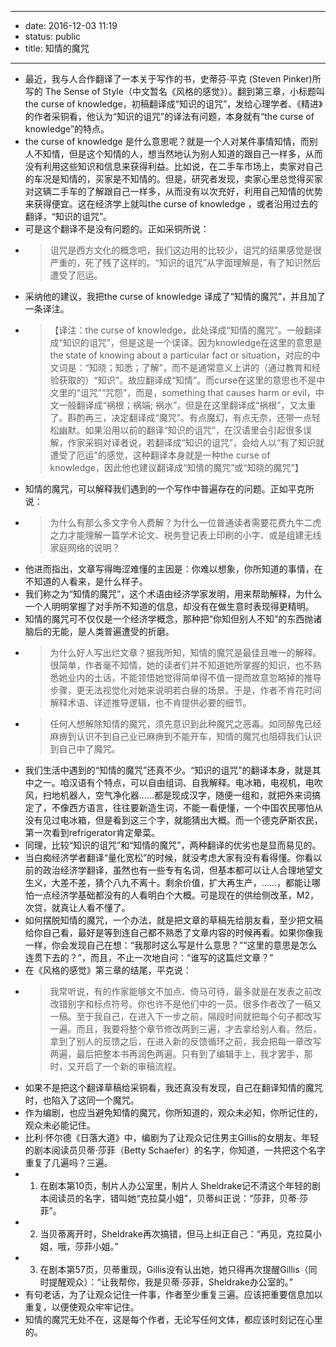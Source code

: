 - --
- date: 2016-12-03 11:19
- status: public
- title: 知情的魔咒
- --
- 最近，我与人合作翻译了一本关于写作的书，史蒂芬·平克 (Steven Pinker)所写的 The Sense of Style（中文暂名《风格的感觉》）。翻到第三章，小标题叫the curse of knowledge，初稿翻译成“知识的诅咒”，发给心理学者、《精进》的作者采铜看，他认为“知识的诅咒”的译法有问题，本身就有“the curse of knowledge”的特点。
- the curse of knowledge 是什么意思呢？就是一个人对某件事情知情，而别人不知情，但是这个知情的人，想当然地认为别人知道的跟自己一样多，从而没有利用这些知识和信息来获得利益。比如说，在二手车市场上，卖家对自己的车况是知情的，买家是不知情的。但是，研究者发现，卖家心里总觉得买家对这辆二手车的了解跟自己一样多，从而没有以次充好，利用自己知情的优势来获得便宜。这在经济学上就叫the curse of knowledge ，或者沿用过去的翻译，“知识的诅咒”。
- 可是这个翻译不是没有问题的。正如采铜所说：
- > 诅咒是西方文化的概念吧，我们这边用的比较少，诅咒的结果感觉是很严重的，死了残了这样的。“知识的诅咒”从字面理解是，有了知识然后遭受了厄运。
- 采纳他的建议，我把the curse of knowledge 译成了“知情的魔咒”，并且加了一条译注。
- > 【译注：the curse of knowledge，此处译成“知情的魔咒”。一般翻译成“知识的诅咒”，但是这是一个误译。因为knowledge在这里的意思是the state of knowing about a particular fact or situation，对应的中文词是：“知晓；知悉；了解”，而不是通常意义上讲的（通过教育和经验获取的）“知识”。故应翻译成“知情”。而curse在这里的意思也不是中文里的“诅咒”“咒怨”，而是，something that causes harm or evil，中文一般翻译成“祸根；祸端; 祸水”，但是在这里翻译成“祸根”，又太重了。斟酌再三，决定翻译成“魔咒”。有点魔幻，有点无奈，还带一点轻松幽默。如果沿用以前的翻译“知识的诅咒”，在汉语里会引起很多误解，作家采铜对译者说，若翻译成“知识的诅咒”，会给人以“有了知识就遭受了厄运”的感觉，这种翻译本身就是一种the curse of knowledge，因此他也建议翻译成“知情的魔咒”或“知晓的魔咒”】
- 知情的魔咒，可以解释我们遇到的一个写作中普遍存在的问题。正如平克所说：
- > 为什么有那么多文字令人费解？为什么一位普通读者需要花费九牛二虎之力才能理解一篇学术论文、税务登记表上印刷的小字、或是组建无线家庭网络的说明？
- 他进而指出，文章写得晦涩难懂的主因是：你难以想象，你所知道的事情，在不知道的人看来，是什么样子。
- 我们称之为“知情的魔咒”，这个术语由经济学家发明，用来帮助解释，为什么一个人明明掌握了对手所不知道的信息，却没有在做生意时表现得更精明。
- 知情的魔咒可不仅仅是一个经济学概念，那种把“你知但别人不知”的东西抛诸脑后的无能，是人类普遍遭受的折磨。
- >为什么好人写出烂文章？据我所知，知情的魔咒是最佳且唯一的解释。很简单，作者毫不知情，她的读者们并不知道她所掌握的知识，也不熟悉她业内的土话，不能领悟她觉得简单得不值一提而故意忽略掉的推导步骤，更无法视觉化对她来说明若白昼的场景。于是，作者不肯花时间解释术语、详述推导逻辑，也不肯提供必要的细节。
- > 任何人想解除知情的魔咒，须先意识到此种魔咒之恶毒。如同醉鬼已经麻痹到认识不到自己业已麻痹到不能开车，知情的魔咒也阻碍我们认识到自己中了魔咒。
- 我们生活中遇到的“知情的魔咒”还真不少。“知识的诅咒”的翻译本身，就是其中之一。咱汉语有个特点，可以自由组词、自我解释。电冰箱，电视机，电吹风，扫地机器人，空气净化器……都是现成汉字，随便一组和，就把外来词搞定了，不像西方语言，往往要新造生词，不能一看便懂，一个中国农民哪怕从没有见过电冰箱，但是看到这三个字，就能猜出大概。而一个德克萨斯农民，第一次看到refrigerator肯定晕菜。
- 同理，比较“知识的诅咒”和“知情的魔咒”，两种翻译的优劣也是显而易见的。
- 当白痴经济学者翻译“量化宽松”的时候，就没考虑大家有没有看得懂。你看以前的政治经济学翻译，虽然也有一些专有名词，但基本都可以让人合理地望文生义，大差不差，猜个八九不离十。剩余价值，扩大再生产，……，都能让哪怕一点经济学基础都没有的人看明白个大概。可是现在的供给侧改革，M2，次贷，就真让人看不懂了。
- 如何摆脱知情的魔咒，一个办法，就是把文章的草稿先给朋友看，至少把文稿给你自己看，最好是等到连自己都不熟悉了文章内容的时候再看。如果你像我一样，你会发现自己在想：“我那时这么写是什么意思？”“这里的意思是怎么连贯下去的？”，而且，不止一次地自问：“谁写的这篇烂文章？”
- 在《风格的感觉》第三章的结尾，平克说：
- > 我常听说，有的作家能够文不加点、倚马可待，最多就是在发表之前改改错别字和标点符号。你也许不是他们中的一员。很多作者改了一稿又一稿。至于我自己，在进入下一步之前，隔段时间就把每个句子都改写一遍。而且，我要将整个章节修改两到三遍，才去拿给别人看。然后，拿到了别人的反馈之后，在进入新的反馈循环之前，我会把每一章改写两遍，最后把整本书再润色两遍。只有到了编辑手上，我才罢手，那时，又开启了一个新的审稿流程。
- 如果不是把这个翻译草稿给采铜看，我还真没有发现，自己在翻译知情的魔咒时，也陷入了这同一个魔咒。
- 作为编剧，也应当避免知情的魔咒，你所知道的，观众未必知，你所记住的，观众未必能记住。
- 比利·怀尔德《日落大道》中，编剧为了让观众记住男主Gillis的女朋友、年轻的剧本阅读员贝蒂·莎菲（Betty Schaefer）的名字，你知道，一共把这个名字重复了几遍吗？三遍。
- 1. 在剧本第10页，制片人办公室里，制片人 Sheldrake记不清这个年轻的剧本阅读员的名字，错叫她“克拉莫小姐”，贝蒂纠正说：“莎菲，贝蒂·莎菲”。
- 2. 当贝蒂离开时，Sheldrake再次搞错，但马上纠正自己：“再见，克拉莫小姐，哦，莎菲小姐。”
- 3. 在剧本第57页，贝蒂重现，Gillis没有认出她，她只得再次提醒Gillis（同时提醒观众）：“让我帮你，我是贝蒂·莎菲，Sheldrake办公室的。”
- 有句老话，为了让观众记住一件事，作者至少重复三遍。应该把重要信息加以重复，以便使观众牢牢记住。
- 知情的魔咒无处不在，这是每个作者，无论写任何文体，都应该时刻记在心里的。

